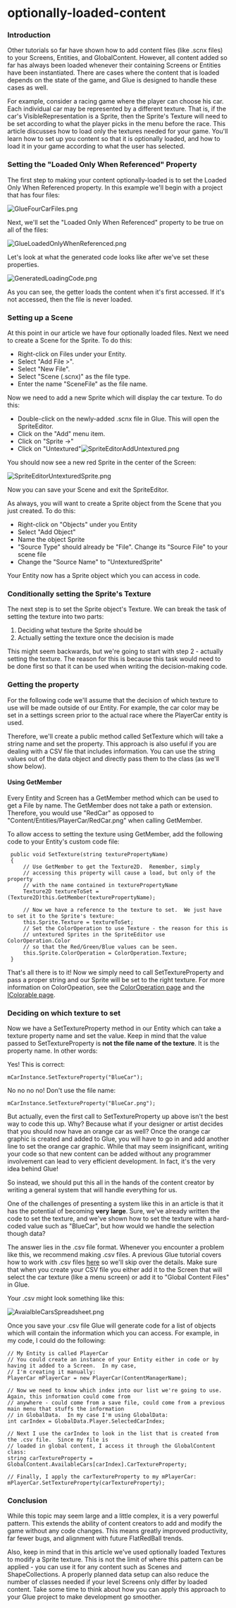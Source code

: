 # optionally-loaded-content

### Introduction

Other tutorials so far have shown how to add content files (like .scnx files) to your Screens, Entities, and GlobalContent. However, all content added so far has always been loaded whenever their containing Screens or Entities have been instantiated. There are cases where the content that is loaded depends on the state of the game, and Glue is designed to handle these cases as well.

For example, consider a racing game where the player can choose his car. Each individual car may be represented by a different texture. That is, if the car's VisibleRepresentation is a Sprite, then the Sprite's Texture will need to be set according to what the player picks in the menu before the race. This article discusses how to load only the textures needed for your game. You'll learn how to set up you content so that it is optionally loaded, and how to load it in your game according to what the user has selected.

### Setting the "Loaded Only When Referenced" Property

The first step to making your content optionally-loaded is to set the Loaded Only When Referenced property. In this example we'll begin with a project that has four files:

![GlueFourCarFiles.png](../../../media/migrated_media-GlueFourCarFiles.png)

Next, we'll set the "Loaded Only When Referenced" property to be true on all of the files:

![GlueLoadedOnlyWhenReferenced.png](../../../media/migrated_media-GlueLoadedOnlyWhenReferenced.png)

Let's look at what the generated code looks like after we've set these properties.

![GeneratedLoadingCode.png](../../../media/migrated_media-GeneratedLoadingCode.png)

As you can see, the getter loads the content when it's first accessed. If it's not accessed, then the file is never loaded.

### Setting up a Scene

At this point in our article we have four optionally loaded files. Next we need to create a Scene for the Sprite. To do this:

* Right-click on Files under your Entity.
* Select "Add File >".
* Select "New File".
* Select "Scene (.scnx)" as the file type.
* Enter the name "SceneFile" as the file name.

Now we need to add a new Sprite which will display the car texture. To do this:

* Double-click on the newly-added .scnx file in Glue. This will open the SpriteEditor.
* Click on the "Add" menu item.
* Click on "Sprite ->"
* Click on "Untextured"![SpriteEditorAddUntextured.png](../../../media/migrated_media-SpriteEditorAddUntextured.png)

You should now see a new red Sprite in the center of the Screen:

![SpriteEditorUntexturedSprite.png](../../../media/migrated_media-SpriteEditorUntexturedSprite.png)

Now you can save your Scene and exit the SpriteEditor.

As always, you will want to create a Sprite object from the Scene that you just created. To do this:

* Right-click on "Objects" under you Entity
* Select "Add Object"
* Name the object Sprite
* "Source Type" should already be "File". Change its "Source File" to your scene file
* Change the "Source Name" to "UntexturedSprite"

Your Entity now has a Sprite object which you can access in code.

### Conditionally setting the Sprite's Texture

The next step is to set the Sprite object's Texture. We can break the task of setting the texture into two parts:

1. Deciding what texture the Sprite should be
2. Actually setting the texture once the decision is made

This might seem backwards, but we're going to start with step 2 - actually setting the texture. The reason for this is because this task would need to be done first so that it can be used when writing the decision-making code.

### Getting the property

For the following code we'll assume that the decision of which texture to use will be made outside of our Entity. For example, the car color may be set in a settings screen prior to the actual race where the PlayerCar entity is used.

Therefore, we'll create a public method called SetTexture which will take a string name and set the property. This approach is also useful if you are dealing with a CSV file that includes information. You can use the string values out of the data object and directly pass them to the class (as we'll show below).

#### Using GetMember

Every Entity and Screen has a GetMember method which can be used to get a File by name. The GetMember does not take a path or extension. Therefore, you would use "RedCar" as opposed to "Content/Entities/PlayerCar/RedCar.png" when calling GetMember.

To allow access to setting the texture using GetMember, add the following code to your Entity's custom code file:

```
 public void SetTexture(string texturePropertyName)
 {
     // Use GetMember to get the Texture2D.  Remember, simply
     // accessing this property will cause a load, but only of the property
     // with the name contained in texturePropertyName
     Texture2D textureToSet = (Texture2D)this.GetMember(texturePropertyName);

     // Now we have a reference to the texture to set.  We just have to set it to the Sprite's texture:
     this.Sprite.Texture = textureToSet;
     // Set the ColorOperation to use Texture - the reason for this is 
     // untextured Sprites in the SpriteEditor use ColorOperation.Color
     // so that the Red/Green/Blue values can be seen.
     this.Sprite.ColorOperation = ColorOperation.Texture;
 }
```

That's all there is to it! Now we simply need to call SetTextureProperty and pass a proper string and our Sprite will be set to the right texture. For more information on ColorOpeation, see the [ColorOperation page](../../../frb/docs/index.php) and the [IColorable page](../../../frb/docs/index.php).

### Deciding on which texture to set

Now we have a SetTextureProperty method in our Entity which can take a texture property name and set the value. Keep in mind that the value passed to SetTextureProperty is **not the file name of the texture**. It is the property name. In other words:

Yes! This is correct:

```
mCarInstance.SetTextureProperty("BlueCar");
```

No no no no! Don't use the file name:

```
mCarInstance.SetTextureProperty("BlueCar.png");
```

But actually, even the first call to SetTextureProperty up above isn't the best way to code this up. Why? Because what if your designer or artist decides that you should now have an orange car as well? Once the orange car graphic is created and added to Glue, you will have to go in and add another line to set the orange car graphic. While that may seem insignificant, writing your code so that new content can be added without any programmer involvement can lead to very efficient development. In fact, it's the very idea behind Glue!

So instead, we should put this all in the hands of the content creator by writing a general system that will handle everything for us.

One of the challenges of presenting a system like this in an article is that it has the potential of becoming **very large**. Sure, we've already written the code to set the texture, and we've shown how to set the texture with a hard-coded value such as "BlueCar", but how would we handle the selection though data?

The answer lies in the .csv file format. Whenever you encounter a problem like this, we recommend making .csv files. A previous Glue tutorial covers how to work with .csv files [here](../../../frb/docs/index.php#Introducing_CSV) so we'll skip over the details. Make sure that when you create your CSV file you either add it to the Screen that will select the car texture (like a menu screen) or add it to "Global Content Files" in Glue.

Your .csv might look something like this:

![AvaialbleCarsSpreadsheet.png](../../../media/migrated_media-AvaialbleCarsSpreadsheet.png)

Once you save your .csv file Glue will generate code for a list of objects which will contain the information which you can access. For example, in my code, I could do the following:

```
// My Entity is called PlayerCar
// You could create an instance of your Entity either in code or by having it added to a Screen.  In my case,
// I'm creating it manually:
PlayerCar mPlayerCar = new PlayerCar(ContentManagerName);

// Now we need to know which index into our list we're going to use.  Again, this information could come from
// anywhere - could come from a save file, could come from a previous main menu that stuffs the information
// in GlobalData.  In my case I'm using GlobalData:
int carIndex = GlobalData.Player.SelectedCarIndex;

// Next I use the carIndex to look in the list that is created from the .csv file.  Since my file is 
// loaded in global content, I access it through the GlobalContent class:
string carTextureProperty = GlobalContent.AvailableCars[carIndex].CarTextureProperty;

// Finally, I apply the carTextureProperty to my mPlayerCar:
mPlayerCar.SetTextureProperty(carTextureProperty);
```

### Conclusion

While this topic may seem large and a little complex, it is a very powerful pattern. This extends the ability of content creators to add and modify the game without any code changes. This means greatly improved productivity, far fewer bugs, and alignment with future FlatRedBall trends.

Also, keep in mind that in this article we've used optionally loaded Textures to modify a Sprite texture. This is not the limit of where this pattern can be applied - you can use it for any content such as Scenes and ShapeCollections. A properly planned data setup can also reduce the number of classes needed if your level Screens only differ by loaded content. Take some time to think about how you can apply this approach to your Glue project to make development go smoother.
